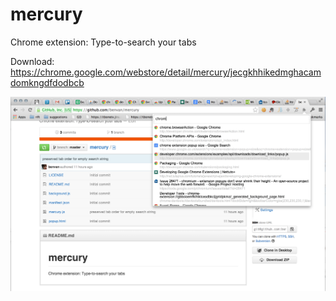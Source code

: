 mercury
=======

Chrome extension: Type-to-search your tabs

Download: https://chrome.google.com/webstore/detail/mercury/jecgkhhikedmghacamdomkngdfdodbcb

![Type to search](screenie.png?raw=true "screenshot")
